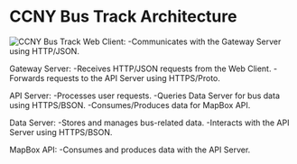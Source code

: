 # CCNY Bus Track Architecture
![CCNY Bus Track](https://github.com/udevii/ccny-bus-track/assets/47542935/bb0791d7-02f8-4b22-bd86-324083dde1de)
Web Client: 
-Communicates with the Gateway Server using HTTP/JSON.

Gateway Server: 
-Receives HTTP/JSON requests from the Web Client.
-Forwards requests to the API Server using HTTPS/Proto.

API Server:
-Processes user requests.
-Queries Data Server for bus data using HTTPS/BSON.
-Consumes/Produces data for MapBox API.

Data Server:
-Stores and manages bus-related data.
-Interacts with the API Server using HTTPS/BSON.

MapBox API:
-Consumes and produces data with the API Server.

